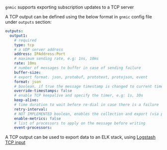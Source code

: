 `gnmic` supports exporting subscription updates to a TCP server

A TCP output can be defined using the below format in `gnmic` config file under `outputs` section:

```yaml
outputs:
  output1:
    # required
    type: tcp 
    # a UDP server address 
    address: IPAddress:Port 
    # maximum sending rate, e.g: 1ns, 10ms
    rate: 10ms 
    # number of messages to buffer in case of sending failure
    buffer-size:
    # export format. json, protobuf, prototext, protojson, event
    format: json 
    # boolean, if true the message timestamp is changed to current time
    override-timestamps: false
    # enable TCP keepalive and specify the timer, e.g: 1s, 30s
    keep-alive: 
    # time duration to wait before re-dial in case there is a failure
    retry-interval: 
    # NOT IMPLEMENTED boolean, enables the collection and export (via prometheus) of output specific metricss
    enable-metrics: false 
    # list of processors to apply on the message before writing
    event-processors: 
```

A TCP output can be used to export data to an ELK stack, using [Logstash TCP input](https://www.elastic.co/guide/en/logstash/current/plugins-inputs-tcp.html)